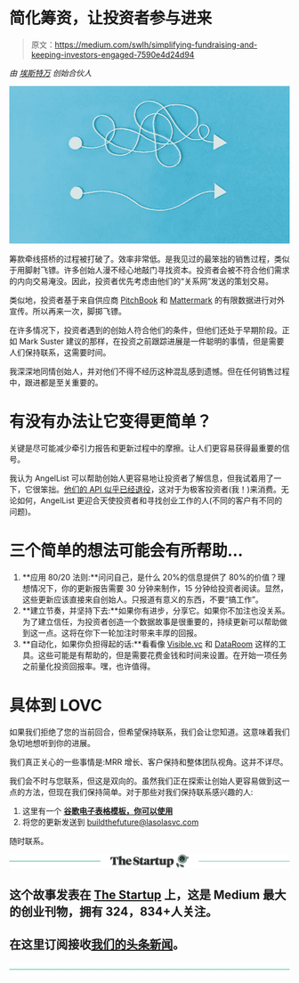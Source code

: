 # 简化筹资，让投资者参与进来

> 原文：<https://medium.com/swlh/simplifying-fundraising-and-keeping-investors-engaged-7590e4d24d94>

*由* [*埃斯特万*](https://medium.com/u/e50a50a5c0a7?source=post_page-----7590e4d24d94--------------------------------) *创始合伙人*

![](img/1a227815a15535908625d8317a6dc7cb.png)

筹款牵线搭桥的过程被打破了。效率非常低。是我见过的最笨拙的销售过程，类似于用脚射飞镖。许多创始人漫不经心地敲门寻找资本。投资者会被不符合他们需求的内向交易淹没。因此，投资者优先考虑由他们的“关系网”发送的策划交易。

类似地，投资者基于来自供应商 [PitchBook](https://medium.com/u/70a6a51b3be0?source=post_page-----7590e4d24d94--------------------------------) 和 [Mattermark](https://medium.com/u/40233f4ee393?source=post_page-----7590e4d24d94--------------------------------) 的有限数据进行对外宣传。所以再来一次，脚掷飞镖。

在许多情况下，投资者遇到的创始人符合他们的条件，但他们还处于早期阶段。正如 Mark Suster 建议的那样，在投资之前跟踪进展是一件聪明的事情，但是需要人们保持联系，这需要时间。

我深深地同情创始人，并对他们不得不经历这种混乱感到遗憾。但在任何销售过程中，跟进都是至关重要的。

# 有没有办法让它变得更简单？

关键是尽可能减少牵引力报告和更新过程中的摩擦。让人们更容易获得最重要的信号。

我认为 AngelList 可以帮助创始人更容易地让投资者了解信息，但我试着用了一下，它很笨拙。[他们的 API 似乎已经退役](https://angel.co/projects/115272-angellist-api)，这对于为极客投资者(我！)来消费。无论如何，AngelList 更迎合天使投资者和寻找创业工作的人(不同的客户有不同的问题)。

# 三个简单的想法可能会有所帮助…

1.  **应用 80/20 法则:**问问自己，是什么 20%的信息提供了 80%的价值？理想情况下，你的更新报告需要 30 分钟来制作，15 分钟给投资者阅读。显然，这些更新应该直接来自创始人。只报道有意义的东西，不要“搞工作”。
2.  **建立节奏，并坚持下去:**如果你有进步，分享它。如果你不加注也没关系。为了建立信任，为投资者创造一个数据故事是很重要的，持续更新可以帮助做到这一点。这将在你下一轮加注时带来丰厚的回报。
3.  **自动化，如果你负担得起的话:**看看像 [Visible.vc](https://app.visible.vc/shared-update/6eb29a32-47c8-4dc9-901a-0c51f780c433) 和 [DataRoom](http://www.dataroom.com) 这样的工具。这些可能是有帮助的，但是需要花费金钱和时间来设置。在开始一项任务之前量化投资回报率。嘿，也许值得。

# 具体到 LOVC

如果我们拒绝了您的当前回合，但希望保持联系，我们会让您知道。这意味着我们急切地想听到你的进展。

我们真正关心的一些事情是:MRR 增长、客户保持和整体团队视角。这并不详尽。

我们会不时与您联系，但这是双向的。虽然我们正在探索让创始人更容易做到这一点的方法，但现在我们保持简单。对于那些对我们保持联系感兴趣的人:

1.  这里有一个 [**谷歌电子表格模板，你可以使用**](https://docs.google.com/spreadsheets/d/1ihirmZiceMVm4sNLharzZZKTY1WsqJWO4g_uG3B3rIc/edit?usp=sharing)
2.  将您的更新发送到 buildthefuture@lasolasvc.com

随时联系。

[![](img/308a8d84fb9b2fab43d66c117fcc4bb4.png)](https://medium.com/swlh)

## 这个故事发表在 [The Startup](https://medium.com/swlh) 上，这是 Medium 最大的创业刊物，拥有 324，834+人关注。

## 在这里订阅接收[我们的头条新闻](http://growthsupply.com/the-startup-newsletter/)。

[![](img/b0164736ea17a63403e660de5dedf91a.png)](https://medium.com/swlh)